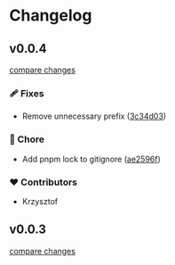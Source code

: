 # Changelog

## v0.0.4

[compare changes](https://github.com/malezjaa/blossom/compare/v0.0.3...v0.0.4)

### 🩹 Fixes

- Remove unnecessary prefix ([3c34d03](https://github.com/malezjaa/blossom/commit/3c34d03))

### 🏡 Chore

- Add pnpm lock to gitignore ([ae2596f](https://github.com/malezjaa/blossom/commit/ae2596f))

### ❤️ Contributors

- Krzysztof

## v0.0.3

[compare changes](https://github.com/malezjaa/blossom/compare/v0.0.2...v0.0.3)
